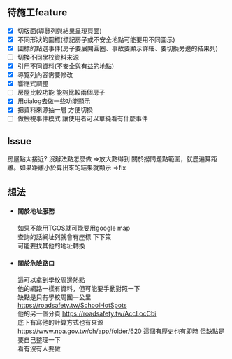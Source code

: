 
## 待施工feature
- [X] 切版面(導覽列與結果呈現頁面)
- [X] 不同形狀的圖標(標記房子或不安全地點可能要用不同圖示)
- [X] 圖標的點選事件(房子要展開圓圈、事故要顯示詳細、要切換旁邊的結果列)
- [ ] 切換不同學校資料來源
- [X] 引用不同資料(不安全與有益的地點)
- [X] 導覽列內容需要修改
- [X] 響應式調整
- [ ] 房屋比較功能 能夠比較兩個房子
- [X] 用dialog去做一些功能顯示
- [X] 把資料來源抽一層 方便切換
- [ ] 做檢視事件模式 讓使用者可以單純看有什麼事件

## Issue
房屋點太接近? 沒辦法點怎麼做 =>放大點得到
關於撈問題點範圍，就歷遍算距離。如果距離小於算出來的結果就顯示 =>fix

## 想法
* #### 關於地址服務
  如果不能用TGOS就可能要用google map  
查詢的話網址列就會有座標 下下策  
可能要找其他的地址轉換
* #### 關於危險路口  
  這可以拿到學校周邊熱點  
他的網路一樣有資料，但可能要手動對照一下  
缺點是只有學校周圍一公里  
https://roadsafety.tw/SchoolHotSpots  
他的另一個分頁
https://roadsafety.tw/AccLocCbi  
底下有寫他的計算方式也有來源  
https://www.npa.gov.tw/ch/app/folder/620
這個有歷史也有即時
但缺點是要自己整理一下  
看有沒有人要做

